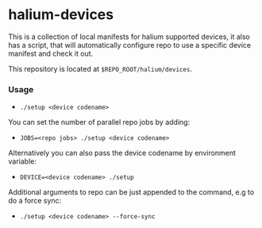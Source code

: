 # halium-devices

This is a collection of local manifests for halium supported devices, it also
has a script, that will automatically configure repo to use a specific device
manifest and check it out.

This repository is located at `$REPO_ROOT/halium/devices`.

### Usage

* `./setup <device codename>`

You can set the number of parallel repo jobs by adding:
* `JOBS=<repo jobs> ./setup <device codename>`

Alternatively you can also pass the device codename by environment variable:
* `DEVICE=<device codename> ./setup`

Additional arguments to repo can be just appended to the command, e.g to do a force sync:

* `./setup <device codename> --force-sync`
